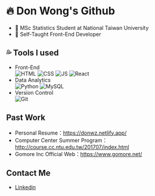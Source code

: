 # 🔥 Don Wong's Github
- 🏫 MSc Statistics Student at National Taiwan University</br>
- 📓 Self-Taught Front-End Developer

## 💦 Tools I used
- Front-End </br>
![HTML](https://img.icons8.com/color/96/html-5--v1.png)
![CSS](https://img.icons8.com/color/96/css3.png)
![JS](https://img.icons8.com/color/96/javascript--v1.png)
![React](https://img.icons8.com/color/96/react-native.png)
- Data Analytics </br>
![Python](https://img.icons8.com/color/96/python--v1.png)
![MySQL](https://img.icons8.com/color/96/mysql-logo.png)
- Version Control </br>
![Git](https://img.icons8.com/color/96/git.png)

## Past Work
- Personal Resume：https://donwz.netlify.app/
- Computer Center Summer Program：http://course.cc.ntu.edu.tw/201707/index.html
- Gomore Inc Official Web：https://www.gomore.net/

## Contact Me
- [Linkedin](https://www.linkedin.com/in/doncjwong/)
